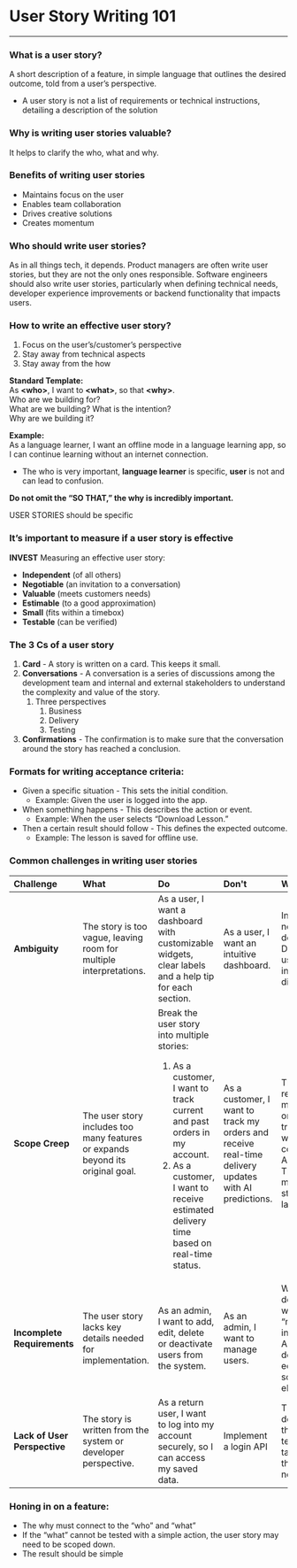 # User Story Writing 101				          	              

---

### What is a user story?

A short description of a feature, in simple language that outlines the desired outcome, told from a user’s perspective.

* A user story is not a list of requirements or technical instructions, detailing a description of the solution

### Why is writing user stories valuable?

It helps to clarify the who, what and why.

### Benefits of writing user stories

* Maintains focus on the user  
* Enables team collaboration   
* Drives creative solutions  
* Creates momentum

### Who should write user stories?

As in all things tech, it depends. Product managers are often write user stories, but they are not the only ones responsible. Software engineers should also write user stories, particularly when defining technical needs, developer experience improvements or backend functionality that impacts users. 

### How to write an effective user story?

1. Focus on the user’s/customer’s perspective  
2. Stay away from technical aspects  
3. Stay away from the how

**Standard Template:**  
As **\<who\>**, I want to **\<what\>**, so that **\<why\>**.    
Who are we building for?  
What are we building? What is the intention?   
Why are we building it?

**Example:**  
As a language learner, I want an offline mode in a language learning app, so I can continue learning without an internet connection.
- The who is very important, **language learner** is specific, **user** is not and can lead to confusion.

**Do not omit the “SO THAT,” the why is incredibly important.**

USER STORIES should be specific

### It’s important to measure if a user story is effective

**INVEST** Measuring an effective user story:

* **Independent** (of all others)  
* **Negotiable** (an invitation to a conversation)  
* **Valuable** (meets customers needs)  
* **Estimable** (to a good approximation)  
* **Small** (fits within a timebox)  
* **Testable** (can be verified)

### The 3 Cs of a user story

1. **Card** \- A story is written on a card. This keeps it small.  
2. **Conversations** \- A conversation is a series of discussions among the development team and internal and external stakeholders to understand the complexity and value of the story.  
   1. Three perspectives   
      1. Business  
      2. Delivery  
      3. Testing  
3. **Confirmations** \- The confirmation is to make sure that the conversation around the story has reached a conclusion.

### Formats for writing acceptance criteria:

* Given a specific situation \- This sets the initial condition.  
  * Example: Given the user is logged into the app.  
* When something happens \- This describes the action or event.  
  * Example: When the user selects “Download Lesson.”  
* Then a certain result should follow \- This defines the expected outcome.  
  * Example: The lesson is saved for offline use.

### Common challenges in writing user stories

| Challenge | What | Do | Don't | Why |
| :-------- | :-------- | :-------- | :-------- | :-------- |
| **Ambiguity** | The story is too vague, leaving room for multiple interpretations. | As a user, I want a dashboard with customizable widgets, clear labels and a help tip for each section. | As a user, I want an intuitive dashboard. | Intuitive is not really defined. Different users may interpret it differently. |
| **Scope Creep** | The user story includes too many features or expands beyond its original goal. | Break the user story into multiple stories: <ol><li>As a customer, I want to track current and past orders in my account.</li><li>As a customer, I want to receive estimated delivery time based on real-time status.</li></ol> | As a customer, I want to track my orders and receive real-time delivery updates with AI predictions. | The request mixes order tracking with a complex AI feature. This makes the story too large. |
| **Incomplete Requirements** | The user story lacks key details needed for implementation. | As an admin, I want to add, edit, delete or deactivate users from the system. | As an admin, I want to manage users. | What does the word “manage” include? Adding, deleting, editing, something else? |
| **Lack of User Perspective** | The story is written from the system or developer perspective. | As a return user, I want to log into my account securely, so I can access my saved data. | Implement a login API | This describes the technical task, not the user's need. |
 
### Honing in on a feature:

* The why must connect to the “who” and “what”  
* If the “what” cannot be tested with a simple action, the user story may need to be scoped down.  
* The result should be simple